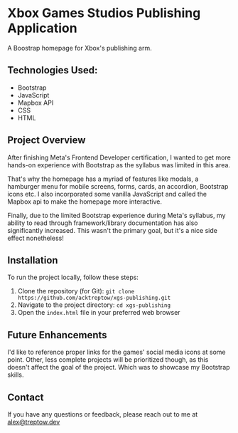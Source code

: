# Xbox Games Studios Publishing Application

A Boostrap homepage for Xbox's publishing arm.

## Technologies Used:

- Bootstrap
- JavaScript
- Mapbox API
- CSS
- HTML

## Project Overview

After finishing Meta's Frontend Developer certification, I wanted to get more hands-on experience with Bootstrap as the syllabus was limited in this area.

That's why the homepage has a myriad of features like modals, a hamburger menu for mobile screens, forms, cards, an accordion, Bootstrap icons etc. I also incorporated some vanilla JavaScript and called the Mapbox api to make the homepage more interactive.

Finally, due to the limited Bootstrap experience during Meta's syllabus, my ability to read through framework/library documentation has also significantly increased. This wasn't the primary goal, but it's a nice side effect nonetheless!

## Installation

To run the project locally, follow these steps:

1. Clone the repository (for Git): `git clone https://github.com/acktreptow/xgs-publishing.git`
2. Navigate to the project directory: `cd xgs-publishing`
3. Open the `index.html` file in your preferred web browser

## Future Enhancements

I'd like to reference proper links for the games' social media icons at some point. Other, less complete projects will be prioritized though, as this doesn't affect the goal of the project. Which was to showcase my Bootstrap skills.

## Contact

If you have any questions or feedback, please reach out to me at [alex@treptow.dev](mailto:alex@treptow.dev)
